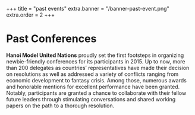 +++
title = "past events"
extra.banner = "/banner-past-event.png"
extra.order = 2
+++

# Past Conferences

**Hanoi Model United Nations** proudly set the first footsteps in organizing newbie-friendly conferences for its participants in 2015. Up to now, more than 200 delegates as countries’ representatives have made their decision on resolutions as well as addressed a variety of conflicts ranging from economic development to fantasy crisis. Among those, numerous awards and honorable mentions for excellent performance have been granted. Notably, participants are granted a chance to collaborate with their fellow future leaders through stimulating conversations and shared working papers on the path to a thorough resolution.

